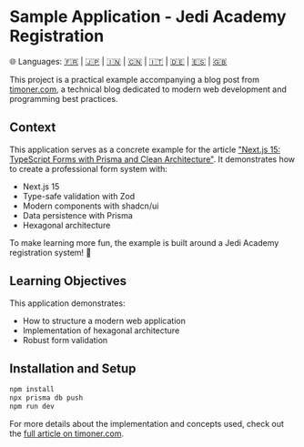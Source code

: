 # Sample Application - Jedi Academy Registration

🌐 Languages: [🇫🇷](README.fr.md) | [🇯🇵](README.ja.md) | [🇮🇳](README.hi.md) | [🇨🇳](README.zh.md) | [🇮🇹](README.it.md) | [🇩🇪](README.de.md) | [🇪🇸](README.es.md) | [🇬🇧](README.md)

This project is a practical example accompanying a blog post from [timoner.com](https://timoner.com), a technical blog dedicated to modern web development and programming best practices.

## Context

This application serves as a concrete example for the article ["Next.js 15: TypeScript Forms with Prisma and Clean Architecture"](https://timoner.com/en/nextjs/nextjs-form-zod-hexagonal-architecture). It demonstrates how to create a professional form system with:

- Next.js 15
- Type-safe validation with Zod
- Modern components with shadcn/ui
- Data persistence with Prisma
- Hexagonal architecture

To make learning more fun, the example is built around a Jedi Academy registration system! 🚀

## Learning Objectives

This application demonstrates:
- How to structure a modern web application
- Implementation of hexagonal architecture
- Robust form validation

## Installation and Setup

```bash
npm install
npx prisma db push
npm run dev
```

For more details about the implementation and concepts used, check out the [full article on timoner.com](https://timoner.com/en/nextjs/nextjs-form-zod-hexagonal-architecture).
